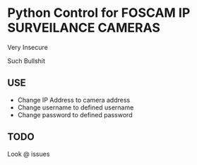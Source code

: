 # Python Control for FOSCAM IP SURVEILANCE CAMERAS


Very Insecure

Such Bullshit


## USE


- Change IP Address to camera address
- Change username to defined username
- Change password to defined password


## TODO

Look @ issues
